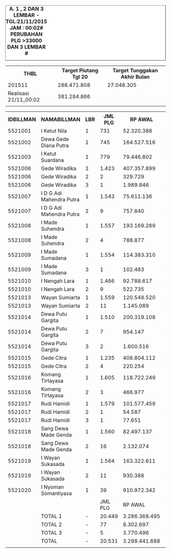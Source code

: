 <HTML>
<HEAD>
<META HTTP-EQUIV="Content-Type" CONTENT="text/html;charset=windows-1252">
<TITLE>MONITOR LEMBAR BILLMAN NOPEMBER 2015 - RAYON KLUNGKUNG</TITLE> 


</HEAD>
<BODY>
<TABLE BORDER=1 BGCOLOR=#ffffff CELLSPACING=0><FONT FACE="Segoe UI" COLOR=#000000><CAPTION><B>A. 1 , 2 DAN 3 LEMBAR  - TGL:21/11/2015 JAM : 00:02# PERUBAHAN PLG >33000 DAN 3 LEMBAR #</B></CAPTION></FONT>

<table><tbody><tr><th>THBL</th><th>Target Piutang Tgl 20</th><th>Target Tunggakan Akhir Bulan</th></tr><tr><td>201511</td><td>288.471.808</td><td>27.048.305</td></tr><tr><td>Realisasi 21/11_00:02</td><td>381.284.866</td><td> </td></tr><tr><td> </td><td> </td><td> </td></tr></tbody></table>
		


<table><tbody><tr><th>IDBILLMAN</th><th>NAMABILLMAN</th><th>LBR</th><th> JML PLG </th><th> RP AWAL </th><th>TGL AKHIR</th><th>LBR</th><th> AKHIR PLG </th><th> AKHIR RP </th><th> - </th><th>LNS PLG</th><th>LNS RP</th><th>% LBR</th><th>% RP</th><th> - </th><th>TGL</th><th>LBR</th><th> PLG </th><th> RP </th><th> - </th><th>LNS PLG</th><th>LNS RP</th><th>% LBR</th><th>% RP</th><th> - </th><th>TGL</th><th>LBR</th><th> PLG </th><th> RP </th><th> - </th><th>LNS PLG</th><th>LNS RP</th><th>% LBR</th><th>% RP</th><th> - </th><th>TGL</th><th>LBR</th><th> PLG </th><th> RP </th><th> - </th><th>LNS PLG</th><th>LNS RP</th><th>% LBR</th><th>% RP</th><th> - </th><th> TGL</th><th>L</th><th> PLG </th><th> RP </th><th>SEGEL</th><th>DTNG</th><th>% LBR</th><th>% RP</th></tr><tr><td>5521001</td><td>I Ketut Nila</td><td>1</td><td> 731 </td><td> 52.320.388 </td><td>21/11_00:02</td><td>1</td><td>144</td><td> 5.715.587 </td><td> - </td><td> 1 </td><td> 9.721 </td><td>-80,30%</td><td>-89,08%</td><td> - </td><td>20/11_17:48</td><td>1</td><td>145</td><td> 5.725.308 </td><td> - </td><td> 5 </td><td> 90.171 </td><td>-80,16%</td><td>-89,06%</td><td> - </td><td>20/11_13:50</td><td>1</td><td>150</td><td> 5.815.479 </td><td> - </td><td> 31 </td><td> 2.888.040 </td><td>-79,48%</td><td>-88,88%</td><td> - </td><td>20/11_06:45</td><td>1</td><td> 181 </td><td> 8.703.519 </td><td> - </td><td> 30 </td><td> 5.296.029 </td><td>-75,24%</td><td>-83,36%</td><td> - </td><td>19/11_19:20</td><td>1</td><td> 211 </td><td> 13.999.548 </td><td> </td><td> </td><td>-71,14%</td><td>-73,24%</td></tr><tr><td>5521002</td><td>Dewa Gede Diana Putra</td><td>1</td><td> 745 </td><td> 164.527.516 </td><td>21/11_00:02</td><td>1</td><td>261</td><td> 40.344.153 </td><td> - </td><td> 5 </td><td> 334.994 </td><td>-64,97%</td><td>-75,48%</td><td> - </td><td>20/11_17:48</td><td>1</td><td>266</td><td> 40.679.147 </td><td> - </td><td> 8 </td><td> 30.671.813 </td><td>-64,30%</td><td>-75,28%</td><td> - </td><td>20/11_13:50</td><td>1</td><td>274</td><td> 71.350.960 </td><td> - </td><td> 48 </td><td> 20.930.090 </td><td>-63,22%</td><td>-56,63%</td><td> - </td><td>20/11_06:45</td><td>1</td><td> 322 </td><td> 92.281.050 </td><td> - </td><td> 2 </td><td> 4.696.076 </td><td>-56,78%</td><td>-43,91%</td><td> - </td><td>19/11_19:20</td><td>1</td><td> 324 </td><td> 96.977.126 </td><td> </td><td> </td><td>-56,51%</td><td>-41,06%</td></tr><tr><td>5521003</td><td>I Ketut Suardana</td><td>1</td><td> 779 </td><td> 79.446.802 </td><td>21/11_00:02</td><td>1</td><td>96</td><td> 6.725.679 </td><td> - </td><td> - </td><td> - </td><td>-87,68%</td><td>-91,53%</td><td> - </td><td>20/11_17:48</td><td>1</td><td>96</td><td> 6.725.679 </td><td> - </td><td> 2 </td><td> 3.107.561 </td><td>-87,68%</td><td>-91,53%</td><td> - </td><td>20/11_13:50</td><td>1</td><td>98</td><td> 9.833.240 </td><td> - </td><td> 29 </td><td> 3.906.968 </td><td>-87,42%</td><td>-87,62%</td><td> - </td><td>20/11_06:45</td><td>1</td><td> 127 </td><td> 13.740.208 </td><td> - </td><td> - </td><td> - </td><td>-83,70%</td><td>-82,71%</td><td> - </td><td>19/11_19:20</td><td>1</td><td> 127 </td><td> 13.740.208 </td><td> </td><td> </td><td>-83,70%</td><td>-82,71%</td></tr><tr><td>5521006</td><td>Gede Wiradika</td><td>1</td><td> 1.423 </td><td> 407.357.899 </td><td>21/11_00:02</td><td>1</td><td>181</td><td> 40.432.140 </td><td> - </td><td> 36 </td><td> 3.441.503 </td><td>-87,28%</td><td>-90,07%</td><td> - </td><td>20/11_17:48</td><td>1</td><td>217</td><td> 43.873.643 </td><td> - </td><td> 11 </td><td> 3.186.929 </td><td>-84,75%</td><td>-89,23%</td><td> - </td><td>20/11_13:50</td><td>1</td><td>228</td><td> 47.060.572 </td><td> - </td><td> 146 </td><td> 78.331.826 </td><td>-83,98%</td><td>-88,45%</td><td> - </td><td>20/11_06:45</td><td>1</td><td> 374 </td><td> 125.392.398 </td><td> - </td><td> 13 </td><td> 1.149.367 </td><td>-73,72%</td><td>-69,22%</td><td> - </td><td>19/11_19:20</td><td>1</td><td> 387 </td><td> 126.541.765 </td><td> </td><td> </td><td>-72,80%</td><td>-68,94%</td></tr><tr><td>5521006</td><td>Gede Wiradika</td><td>2</td><td> 2 </td><td> 329.729 </td><td>21/11_00:02</td><td>2</td><td>2</td><td> 329.729 </td><td> - </td><td> - </td><td> - </td><td>0,00%</td><td>0,00%</td><td> - </td><td>20/11_17:48</td><td>2</td><td>2</td><td> 329.729 </td><td> - </td><td> - </td><td> - </td><td>0,00%</td><td>0,00%</td><td> - </td><td>20/11_13:50</td><td>2</td><td>2</td><td> 329.729 </td><td> - </td><td> - </td><td> - </td><td>0,00%</td><td>0,00%</td><td> - </td><td>20/11_06:45</td><td>2</td><td> 2 </td><td> 329.729 </td><td> - </td><td> - </td><td> - </td><td>0,00%</td><td>0,00%</td><td> - </td><td>19/11_19:20</td><td>2</td><td> 2 </td><td> 329.729 </td><td> </td><td> </td><td>0,00%</td><td>0,00%</td></tr><tr><td>5521006</td><td>Gede Wiradika</td><td>3</td><td> 1 </td><td> 1.989.846 </td><td>21/11_00:02</td><td>3</td><td>1</td><td> 1.989.846 </td><td> - </td><td> - </td><td> - </td><td>0,00%</td><td>0,00%</td><td> - </td><td>20/11_17:48</td><td>3</td><td>1</td><td> 1.989.846 </td><td> - </td><td> - </td><td> - </td><td>0,00%</td><td>0,00%</td><td> - </td><td>20/11_13:50</td><td>3</td><td>1</td><td> 1.989.846 </td><td> - </td><td> - </td><td> - </td><td>0,00%</td><td>0,00%</td><td> - </td><td>20/11_06:45</td><td>3</td><td> 1 </td><td> 1.989.846 </td><td> - </td><td> - </td><td> - </td><td>0,00%</td><td>0,00%</td><td> - </td><td>19/11_19:20</td><td>3</td><td> 1 </td><td> 1.989.846 </td><td> </td><td> </td><td>0,00%</td><td>0,00%</td></tr><tr><td>5521007</td><td>I D G Adi Mahendra Putra</td><td>1</td><td> 1.543 </td><td> 75.611.136 </td><td>21/11_00:02</td><td>1</td><td>359</td><td> 17.040.189 </td><td> - </td><td> 5 </td><td> 221.711 </td><td>-76,73%</td><td>-77,46%</td><td> - </td><td>20/11_17:48</td><td>1</td><td>364</td><td> 17.261.900 </td><td> - </td><td> 23 </td><td> 1.590.057 </td><td>-76,41%</td><td>-77,17%</td><td> - </td><td>20/11_13:50</td><td>1</td><td>387</td><td> 18.851.957 </td><td> - </td><td> 109 </td><td> 5.824.999 </td><td>-74,92%</td><td>-75,07%</td><td> - </td><td>20/11_06:45</td><td>1</td><td> 496 </td><td> 24.676.956 </td><td> - </td><td> 2 </td><td> 156.096 </td><td>-67,85%</td><td>-67,36%</td><td> - </td><td>19/11_19:20</td><td>1</td><td> 498 </td><td> 24.833.052 </td><td> </td><td> </td><td>-67,73%</td><td>-67,16%</td></tr><tr><td>5521007</td><td>I D G Adi Mahendra Putra</td><td>2</td><td> 9 </td><td> 757.840 </td><td>21/11_00:02</td><td>2</td><td>1</td><td> 46.260 </td><td> - </td><td> - </td><td> - </td><td>-88,89%</td><td>-93,90%</td><td> - </td><td>20/11_17:48</td><td>2</td><td>1</td><td> 46.260 </td><td> - </td><td> - </td><td> - </td><td>-88,89%</td><td>-93,90%</td><td> - </td><td>20/11_13:50</td><td>2</td><td>1</td><td> 46.260 </td><td> - </td><td> 2 </td><td> 123.741 </td><td>-88,89%</td><td>-93,90%</td><td> - </td><td>20/11_06:45</td><td>2</td><td> 3 </td><td> 170.001 </td><td> - </td><td> - </td><td> - </td><td>-66,67%</td><td>-77,57%</td><td> - </td><td>19/11_19:20</td><td>2</td><td> 3 </td><td> 170.001 </td><td> </td><td> </td><td>-66,67%</td><td>-77,57%</td></tr><tr><td>5521008</td><td>I Made Suhendra</td><td>1</td><td> 1.557 </td><td> 193.169.289 </td><td>21/11_00:02</td><td>1</td><td>180</td><td> 19.837.186 </td><td> - </td><td> 8 </td><td> 1.563.873 </td><td>-88,44%</td><td>-89,73%</td><td> - </td><td>20/11_17:48</td><td>1</td><td>188</td><td> 21.401.059 </td><td> - </td><td> 15 </td><td> 2.881.885 </td><td>-87,93%</td><td>-88,92%</td><td> - </td><td>20/11_13:50</td><td>1</td><td>203</td><td> 24.282.944 </td><td> - </td><td> 203 </td><td> 27.970.494 </td><td>-86,96%</td><td>-87,43%</td><td> - </td><td>20/11_06:45</td><td>1</td><td> 406 </td><td> 52.253.438 </td><td> - </td><td> 3 </td><td> 770.828 </td><td>-73,92%</td><td>-72,95%</td><td> - </td><td>19/11_19:20</td><td>1</td><td> 409 </td><td> 53.024.266 </td><td> </td><td> </td><td>-73,73%</td><td>-72,55%</td></tr><tr><td>5521008</td><td>I Made Suhendra</td><td>2</td><td> 4 </td><td> 788.877 </td><td>21/11_00:02</td><td>2</td><td>3</td><td> 660.929 </td><td> - </td><td> - </td><td> - </td><td>-25,00%</td><td>-16,22%</td><td> - </td><td>20/11_17:48</td><td>2</td><td>3</td><td> 660.929 </td><td> - </td><td> - </td><td> - </td><td>-25,00%</td><td>-16,22%</td><td> - </td><td>20/11_13:50</td><td>2</td><td>3</td><td> 660.929 </td><td> - </td><td> 1 </td><td> 127.948 </td><td>-25,00%</td><td>-16,22%</td><td> - </td><td>20/11_06:45</td><td>2</td><td> 4 </td><td> 788.877 </td><td> - </td><td> - </td><td> - </td><td>0,00%</td><td>0,00%</td><td> - </td><td>19/11_19:20</td><td>2</td><td> 4 </td><td> 788.877 </td><td> </td><td> </td><td>0,00%</td><td>0,00%</td></tr><tr><td>5521009</td><td>I Made Sumadana</td><td>1</td><td> 1.554 </td><td> 114.383.310 </td><td>21/11_00:02</td><td>1</td><td>279</td><td> 23.150.690 </td><td> - </td><td> 7 </td><td> 755.268 </td><td>-82,05%</td><td>-79,76%</td><td> - </td><td>20/11_17:48</td><td>1</td><td>286</td><td> 23.905.958 </td><td> - </td><td> 16 </td><td> 2.318.835 </td><td>-81,60%</td><td>-79,10%</td><td> - </td><td>20/11_13:50</td><td>1</td><td>302</td><td> 26.224.793 </td><td> - </td><td> 101 </td><td> 8.232.488 </td><td>-80,57%</td><td>-77,07%</td><td> - </td><td>20/11_06:45</td><td>1</td><td> 403 </td><td> 34.457.281 </td><td> - </td><td> 5 </td><td> 328.726 </td><td>-74,07%</td><td>-69,88%</td><td> - </td><td>19/11_19:20</td><td>1</td><td> 408 </td><td> 34.786.007 </td><td> </td><td> </td><td>-73,75%</td><td>-69,59%</td></tr><tr><td>5521009</td><td>I Made Sumadana</td><td>3</td><td> 1 </td><td> 102.483 </td><td>21/11_00:02</td><td>3</td><td>1</td><td> 102.483 </td><td> - </td><td> - </td><td> - </td><td>0,00%</td><td>0,00%</td><td> - </td><td>20/11_17:48</td><td>3</td><td>1</td><td> 102.483 </td><td> - </td><td> - </td><td> - </td><td>0,00%</td><td>0,00%</td><td> - </td><td>20/11_13:50</td><td>3</td><td>1</td><td> 102.483 </td><td> - </td><td> - </td><td> - </td><td>0,00%</td><td>0,00%</td><td> - </td><td>20/11_06:45</td><td>3</td><td> 1 </td><td> 102.483 </td><td> - </td><td> - </td><td> - </td><td>0,00%</td><td>0,00%</td><td> - </td><td>19/11_19:20</td><td>3</td><td> 1 </td><td> 102.483 </td><td> </td><td> </td><td>0,00%</td><td>0,00%</td></tr><tr><td>5521010</td><td>I Nengah Lara</td><td>1</td><td> 1.466 </td><td> 92.788.617 </td><td>21/11_00:02</td><td>1</td><td>156</td><td> 11.606.873 </td><td> - </td><td> 31 </td><td> 2.074.247 </td><td>-89,36%</td><td>-87,49%</td><td> - </td><td>20/11_17:48</td><td>1</td><td>187</td><td> 13.681.120 </td><td> - </td><td> 29 </td><td> 1.856.315 </td><td>-87,24%</td><td>-85,26%</td><td> - </td><td>20/11_13:50</td><td>1</td><td>216</td><td> 15.537.435 </td><td> - </td><td> 113 </td><td> 8.782.245 </td><td>-85,27%</td><td>-83,26%</td><td> - </td><td>20/11_06:45</td><td>1</td><td> 329 </td><td> 24.319.680 </td><td> - </td><td> 2 </td><td> 42.933 </td><td>-77,56%</td><td>-73,79%</td><td> - </td><td>19/11_19:20</td><td>1</td><td> 331 </td><td> 24.362.613 </td><td> </td><td> </td><td>-77,42%</td><td>-73,74%</td></tr><tr><td>5521010</td><td>I Nengah Lara</td><td>2</td><td> 9 </td><td> 522.735 </td><td>21/11_00:02</td><td>2</td><td>6</td><td> 326.474 </td><td> - </td><td> - </td><td> - </td><td>-33,33%</td><td>-37,55%</td><td> - </td><td>20/11_17:48</td><td>2</td><td>6</td><td> 326.474 </td><td> - </td><td> - </td><td> - </td><td>-33,33%</td><td>-37,55%</td><td> - </td><td>20/11_13:50</td><td>2</td><td>6</td><td> 326.474 </td><td> - </td><td> 1 </td><td> 25.255 </td><td>-33,33%</td><td>-37,55%</td><td> - </td><td>20/11_06:45</td><td>2</td><td> 7 </td><td> 351.729 </td><td> - </td><td> - </td><td> - </td><td>-22,22%</td><td>-32,71%</td><td> - </td><td>19/11_19:20</td><td>2</td><td> 7 </td><td> 351.729 </td><td> </td><td> </td><td>-22,22%</td><td>-32,71%</td></tr><tr><td>5521013</td><td>Wayan Sumiarta</td><td>1</td><td> 1.559 </td><td> 120.548.520 </td><td>21/11_00:02</td><td>1</td><td>385</td><td> 30.916.023 </td><td> - </td><td> 18 </td><td> 1.165.053 </td><td>-75,30%</td><td>-74,35%</td><td> - </td><td>20/11_17:48</td><td>1</td><td>403</td><td> 32.081.076 </td><td> - </td><td> 45 </td><td> 4.360.918 </td><td>-74,15%</td><td>-73,39%</td><td> - </td><td>20/11_13:50</td><td>1</td><td>448</td><td> 36.441.994 </td><td> - </td><td> 115 </td><td> 8.656.398 </td><td>-71,26%</td><td>-69,77%</td><td> - </td><td>20/11_06:45</td><td>1</td><td> 563 </td><td> 45.098.392 </td><td> - </td><td> 5 </td><td> 276.635 </td><td>-63,89%</td><td>-62,59%</td><td> - </td><td>19/11_19:20</td><td>1</td><td> 568 </td><td> 45.375.027 </td><td> </td><td> </td><td>-63,57%</td><td>-62,36%</td></tr><tr><td>5521013</td><td>Wayan Sumiarta</td><td>2</td><td> 11 </td><td> 1.145.089 </td><td>21/11_00:02</td><td>2</td><td>8</td><td> 802.466 </td><td> - </td><td> - </td><td> - </td><td>-27,27%</td><td>-29,92%</td><td> - </td><td>20/11_17:48</td><td>2</td><td>8</td><td> 802.466 </td><td> - </td><td> 1 </td><td> 127.353 </td><td>-27,27%</td><td>-29,92%</td><td> - </td><td>20/11_13:50</td><td>2</td><td>9</td><td> 929.819 </td><td> - </td><td> 1 </td><td> 85.602 </td><td>-18,18%</td><td>-18,80%</td><td> - </td><td>20/11_06:45</td><td>2</td><td> 10 </td><td> 1.015.421 </td><td> - </td><td> - </td><td> - </td><td>-9,09%</td><td>-11,32%</td><td> - </td><td>19/11_19:20</td><td>2</td><td> 10 </td><td> 1.015.421 </td><td> </td><td> </td><td>-9,09%</td><td>-11,32%</td></tr><tr><td>5521014</td><td>Dewa Putu Gargita</td><td>1</td><td> 1.510 </td><td> 200.319.108 </td><td>21/11_00:02</td><td>1</td><td>233</td><td> 30.521.941 </td><td> - </td><td> 36 </td><td> 2.674.498 </td><td>-84,57%</td><td>-84,76%</td><td> - </td><td>20/11_17:48</td><td>1</td><td>269</td><td> 33.196.439 </td><td> - </td><td> 63 </td><td> 5.802.980 </td><td>-82,19%</td><td>-83,43%</td><td> - </td><td>20/11_13:50</td><td>1</td><td>332</td><td> 38.999.419 </td><td> - </td><td> 107 </td><td> 19.432.343 </td><td>-78,01%</td><td>-80,53%</td><td> - </td><td>20/11_06:45</td><td>1</td><td> 439 </td><td> 58.431.762 </td><td> - </td><td> 1 </td><td> 71.566 </td><td>-70,93%</td><td>-70,83%</td><td> - </td><td>19/11_19:20</td><td>1</td><td> 440 </td><td> 58.503.328 </td><td> </td><td> </td><td>-70,86%</td><td>-70,79%</td></tr><tr><td>5521014</td><td>Dewa Putu Gargita</td><td>2</td><td> 7 </td><td> 954.147 </td><td>21/11_00:02</td><td>2</td><td>6</td><td> 754.453 </td><td> - </td><td> - </td><td> - </td><td>-14,29%</td><td>-20,93%</td><td> - </td><td>20/11_17:48</td><td>2</td><td>6</td><td> 754.453 </td><td> - </td><td> - </td><td> - </td><td>-14,29%</td><td>-20,93%</td><td> - </td><td>20/11_13:50</td><td>2</td><td>6</td><td> 754.453 </td><td> - </td><td> 1 </td><td> 199.694 </td><td>-14,29%</td><td>-20,93%</td><td> - </td><td>20/11_06:45</td><td>2</td><td> 7 </td><td> 954.147 </td><td> - </td><td> - </td><td> - </td><td>0,00%</td><td>0,00%</td><td> - </td><td>19/11_19:20</td><td>2</td><td> 7 </td><td> 954.147 </td><td> </td><td> </td><td>0,00%</td><td>0,00%</td></tr><tr><td>5521014</td><td>Dewa Putu Gargita</td><td>3</td><td> 2 </td><td> 1.600.516 </td><td>21/11_00:02</td><td>3</td><td>1</td><td> 31.707 </td><td> - </td><td> - </td><td> - </td><td>-50,00%</td><td>-98,02%</td><td> - </td><td>20/11_17:48</td><td>3</td><td>1</td><td> 31.707 </td><td> - </td><td> - </td><td> 75.891 </td><td>-50,00%</td><td>-98,02%</td><td> - </td><td>20/11_13:50</td><td>3</td><td>1</td><td> 107.598 </td><td> - </td><td> 1 </td><td> 1.492.918 </td><td>-50,00%</td><td>-93,28%</td><td> - </td><td>20/11_06:45</td><td>3</td><td> 2 </td><td> 1.600.516 </td><td> - </td><td> - </td><td> - </td><td>0,00%</td><td>0,00%</td><td> - </td><td>19/11_19:20</td><td>3</td><td> 2 </td><td> 1.600.516 </td><td> </td><td> </td><td>0,00%</td><td>0,00%</td></tr><tr><td>5521015</td><td>Gede Citra</td><td>1</td><td> 1.235 </td><td> 408.804.112 </td><td>21/11_00:02</td><td>1</td><td>170</td><td> 17.402.595 </td><td> - </td><td> 2 </td><td> 6.340.271 </td><td>-86,23%</td><td>-95,74%</td><td> - </td><td>20/11_17:48</td><td>1</td><td>172</td><td> 23.742.866 </td><td> - </td><td> 25 </td><td> 7.342.797 </td><td>-86,07%</td><td>-94,19%</td><td> - </td><td>20/11_13:50</td><td>1</td><td>197</td><td> 31.085.663 </td><td> - </td><td> 110 </td><td> 75.980.131 </td><td>-84,05%</td><td>-92,40%</td><td> - </td><td>20/11_06:45</td><td>1</td><td> 307 </td><td> 107.065.794 </td><td> - </td><td> 1 </td><td> 878.776 </td><td>-75,14%</td><td>-73,81%</td><td> - </td><td>19/11_19:20</td><td>1</td><td> 308 </td><td> 107.944.570 </td><td> </td><td> </td><td>-75,06%</td><td>-73,60%</td></tr><tr><td>5521015</td><td>Gede Citra</td><td>2</td><td> 4 </td><td> 220.254 </td><td>21/11_00:02</td><td>2</td><td>3</td><td> 102.158 </td><td> - </td><td> - </td><td> - </td><td>-25,00%</td><td>-53,62%</td><td> - </td><td>20/11_17:48</td><td>2</td><td>3</td><td> 102.158 </td><td> - </td><td> - </td><td> - </td><td>-25,00%</td><td>-53,62%</td><td> - </td><td>20/11_13:50</td><td>2</td><td>3</td><td> 102.158 </td><td> - </td><td> - </td><td> - </td><td>-25,00%</td><td>-53,62%</td><td> - </td><td>20/11_06:45</td><td>2</td><td> 3 </td><td> 102.158 </td><td> - </td><td> - </td><td> - </td><td>-25,00%</td><td>-53,62%</td><td> - </td><td>19/11_19:20</td><td>2</td><td> 3 </td><td> 102.158 </td><td> </td><td>2</td><td>-25,00%</td><td>-53,62%</td></tr><tr><td>5521016</td><td>Komang Tirtayasa</td><td>1</td><td> 1.605 </td><td> 118.722.249 </td><td>21/11_00:02</td><td>1</td><td>356</td><td> 27.380.877 </td><td> - </td><td> 10 </td><td> 508.366 </td><td>-77,82%</td><td>-76,94%</td><td> - </td><td>20/11_17:48</td><td>1</td><td>366</td><td> 27.889.243 </td><td> - </td><td> 17 </td><td> 1.518.598 </td><td>-77,20%</td><td>-76,51%</td><td> - </td><td>20/11_13:50</td><td>1</td><td>383</td><td> 29.407.841 </td><td> - </td><td> 206 </td><td> 15.331.583 </td><td>-76,14%</td><td>-75,23%</td><td> - </td><td>20/11_06:45</td><td>1</td><td> 589 </td><td> 44.739.424 </td><td> - </td><td> 3 </td><td> 270.034 </td><td>-63,30%</td><td>-62,32%</td><td> - </td><td>19/11_19:20</td><td>1</td><td> 592 </td><td> 45.009.458 </td><td> </td><td> </td><td>-63,12%</td><td>-62,09%</td></tr><tr><td>5521016</td><td>Komang Tirtayasa</td><td>2</td><td> 3 </td><td> 466.977 </td><td>21/11_00:02</td><td>2</td><td>1</td><td> 61.308 </td><td> - </td><td> - </td><td> - </td><td>-66,67%</td><td>-86,87%</td><td> - </td><td>20/11_17:48</td><td>2</td><td>1</td><td> 61.308 </td><td> - </td><td> - </td><td> - </td><td>-66,67%</td><td>-86,87%</td><td> - </td><td>20/11_13:50</td><td>2</td><td>1</td><td> 61.308 </td><td> - </td><td> 1 </td><td> 131.301 </td><td>-66,67%</td><td>-86,87%</td><td> - </td><td>20/11_06:45</td><td>2</td><td> 2 </td><td> 192.609 </td><td> - </td><td> - </td><td> - </td><td>-33,33%</td><td>-58,75%</td><td> - </td><td>19/11_19:20</td><td>2</td><td> 2 </td><td> 192.609 </td><td> </td><td> </td><td>-33,33%</td><td>-58,75%</td></tr><tr><td>5521017</td><td>Rudi Hamidi</td><td>1</td><td> 1.579 </td><td> 101.577.459 </td><td>21/11_00:02</td><td>1</td><td>133</td><td> 9.698.138 </td><td> - </td><td> 3 </td><td> 60.233 </td><td>-91,58%</td><td>-90,45%</td><td> - </td><td>20/11_17:48</td><td>1</td><td>136</td><td> 9.758.371 </td><td> - </td><td> 14 </td><td> 908.655 </td><td>-91,39%</td><td>-90,39%</td><td> - </td><td>20/11_13:50</td><td>1</td><td>150</td><td> 10.667.026 </td><td> - </td><td> 142 </td><td> 13.789.637 </td><td>-90,50%</td><td>-89,50%</td><td> - </td><td>20/11_06:45</td><td>1</td><td> 292 </td><td> 24.456.663 </td><td> - </td><td> 2 </td><td> 52.338 </td><td>-81,51%</td><td>-75,92%</td><td> - </td><td>19/11_19:20</td><td>1</td><td> 294 </td><td> 24.509.001 </td><td> </td><td> </td><td>-81,38%</td><td>-75,87%</td></tr><tr><td>5521017</td><td>Rudi Hamidi</td><td>2</td><td> 1 </td><td> 54.587 </td><td>21/11_00:02</td><td>2</td><td>1</td><td> 54.587 </td><td> - </td><td> - </td><td> - </td><td>0,00%</td><td>0,00%</td><td> - </td><td>20/11_17:48</td><td>2</td><td>1</td><td> 54.587 </td><td> - </td><td> - </td><td> - </td><td>0,00%</td><td>0,00%</td><td> - </td><td>20/11_13:50</td><td>2</td><td>1</td><td> 54.587 </td><td> - </td><td> - </td><td> - </td><td>0,00%</td><td>0,00%</td><td> - </td><td>20/11_06:45</td><td>2</td><td> 1 </td><td> 54.587 </td><td> - </td><td> - </td><td> - </td><td>0,00%</td><td>0,00%</td><td> - </td><td>19/11_19:20</td><td>2</td><td> 1 </td><td> 54.587 </td><td> </td><td> </td><td>0,00%</td><td>0,00%</td></tr><tr><td>5521017</td><td>Rudi Hamidi</td><td>3</td><td> 1 </td><td> 77.651 </td><td>21/11_00:02</td><td>3</td><td>1</td><td> 31.335 </td><td> - </td><td> - </td><td> - </td><td>0,00%</td><td>-59,65%</td><td> - </td><td>20/11_17:48</td><td>3</td><td>1</td><td> 31.335 </td><td> - </td><td> - </td><td> 46.316 </td><td>0,00%</td><td>-59,65%</td><td> - </td><td>20/11_13:50</td><td>3</td><td>1</td><td> 77.651 </td><td> - </td><td> - </td><td> - </td><td>0,00%</td><td>0,00%</td><td> - </td><td>20/11_06:45</td><td>3</td><td> 1 </td><td> 77.651 </td><td> - </td><td> - </td><td> - </td><td>0,00%</td><td>0,00%</td><td> - </td><td>19/11_19:20</td><td>3</td><td> 1 </td><td> 77.651 </td><td> </td><td> </td><td>0,00%</td><td>0,00%</td></tr><tr><td>5521018</td><td>Sang Dewa Made Genda</td><td>1</td><td> 1.560 </td><td> 82.497.137 </td><td>21/11_00:02</td><td>1</td><td>319</td><td> 17.443.217 </td><td> - </td><td> 18 </td><td> 4.270.000 </td><td>-79,55%</td><td>-78,86%</td><td> - </td><td>20/11_17:48</td><td>1</td><td>337</td><td> 21.713.217 </td><td> - </td><td> 149 </td><td> 6.385.398 </td><td>-78,40%</td><td>-73,68%</td><td> - </td><td>20/11_13:50</td><td>1</td><td>486</td><td> 28.098.615 </td><td> - </td><td> 85 </td><td> 5.480.555 </td><td>-68,85%</td><td>-65,94%</td><td> - </td><td>20/11_06:45</td><td>1</td><td> 571 </td><td> 33.579.170 </td><td> - </td><td> 2 </td><td> 60.110 </td><td>-63,40%</td><td>-59,30%</td><td> - </td><td>19/11_19:20</td><td>1</td><td> 573 </td><td> 33.639.280 </td><td> </td><td> </td><td>-63,27%</td><td>-59,22%</td></tr><tr><td>5521018</td><td>Sang Dewa Made Genda</td><td>2</td><td> 16 </td><td> 2.132.074 </td><td>21/11_00:02</td><td>2</td><td>11</td><td> 1.545.814 </td><td> - </td><td> - </td><td> - </td><td>-31,25%</td><td>-27,50%</td><td> - </td><td>20/11_17:48</td><td>2</td><td>11</td><td> 1.545.814 </td><td> - </td><td> 2 </td><td> 372.008 </td><td>-31,25%</td><td>-27,50%</td><td> - </td><td>20/11_13:50</td><td>2</td><td>13</td><td> 1.917.822 </td><td> - </td><td> 3 </td><td> 214.252 </td><td>-18,75%</td><td>-10,05%</td><td> - </td><td>20/11_06:45</td><td>2</td><td> 16 </td><td> 2.132.074 </td><td> - </td><td> - </td><td> - </td><td>0,00%</td><td>0,00%</td><td> - </td><td>19/11_19:20</td><td>2</td><td> 16 </td><td> 2.132.074 </td><td> </td><td> </td><td>0,00%</td><td>0,00%</td></tr><tr><td>5521019</td><td>I Wayan Sukasada</td><td>1</td><td> 1.564 </td><td> 163.322.611 </td><td>21/11_00:02</td><td>1</td><td>234</td><td> 23.585.414 </td><td> - </td><td> 28 </td><td> 4.317.853 </td><td>-85,04%</td><td>-85,56%</td><td> - </td><td>20/11_17:48</td><td>1</td><td>262</td><td> 27.903.267 </td><td> - </td><td> 35 </td><td> 5.550.117 </td><td>-83,25%</td><td>-82,92%</td><td> - </td><td>20/11_13:50</td><td>1</td><td>297</td><td> 33.453.384 </td><td> - </td><td> 207 </td><td> 17.432.698 </td><td>-81,01%</td><td>-79,52%</td><td> - </td><td>20/11_06:45</td><td>1</td><td> 504 </td><td> 50.886.082 </td><td> - </td><td> 4 </td><td> 328.566 </td><td>-67,77%</td><td>-68,84%</td><td> - </td><td>19/11_19:20</td><td>1</td><td> 508 </td><td> 51.214.648 </td><td> </td><td> </td><td>-67,52%</td><td>-68,64%</td></tr><tr><td>5521019</td><td>I Wayan Sukasada</td><td>2</td><td> 11 </td><td> 930.388 </td><td>21/11_00:02</td><td>2</td><td>6</td><td> 533.566 </td><td> - </td><td> - </td><td> - </td><td>-45,45%</td><td>-42,65%</td><td> - </td><td>20/11_17:48</td><td>2</td><td>6</td><td> 533.566 </td><td> - </td><td> - </td><td> - </td><td>-45,45%</td><td>-42,65%</td><td> - </td><td>20/11_13:50</td><td>2</td><td>6</td><td> 533.566 </td><td> - </td><td> 2 </td><td> 87.360 </td><td>-45,45%</td><td>-42,65%</td><td> - </td><td>20/11_06:45</td><td>2</td><td> 8 </td><td> 620.926 </td><td> - </td><td> - </td><td> - </td><td>-27,27%</td><td>-33,26%</td><td> - </td><td>19/11_19:20</td><td>2</td><td> 8 </td><td> 620.926 </td><td> </td><td> </td><td>-27,27%</td><td>-33,26%</td></tr><tr><td>5521020</td><td>I Nyoman Somantiyasa</td><td>1</td><td> 39 </td><td> 910.972.342 </td><td>21/11_00:02</td><td>1</td><td>2</td><td> 52.111.049 </td><td> - </td><td> 1 </td><td> 4.210.872 </td><td>-94,87%</td><td>-94,28%</td><td> - </td><td>20/11_17:48</td><td>1</td><td>3</td><td> 56.321.921 </td><td> - </td><td> 2 </td><td> 13.358.586 </td><td>-92,31%</td><td>-93,82%</td><td> - </td><td>20/11_13:50</td><td>1</td><td>5</td><td> 69.680.507 </td><td> - </td><td> 2 </td><td> 26.065.278 </td><td>-87,18%</td><td>-92,35%</td><td> - </td><td>20/11_06:45</td><td>1</td><td> 7 </td><td> 95.745.785 </td><td> - </td><td> 1 </td><td> 22.824.997 </td><td>-82,05%</td><td>-89,49%</td><td> - </td><td>19/11_19:20</td><td>1</td><td> 8 </td><td> 118.570.782 </td><td> </td><td> </td><td>-79,49%</td><td>-86,98%</td></tr><tr><td> </td><td> </td><td> </td><td> JML PLG </td><td> RP AWAL </td><td>TGL AKHIR</td><td>-</td><td> SISA PLG </td><td> SISA RP </td><td> </td><td>LNS PLG</td><td>LNS RP</td><td>% LBR</td><td>% RP</td><td> </td><td>TGL</td><td>LBR</td><td> PLG </td><td> RP </td><td> </td><td>LNS PLG</td><td>LNS RP</td><td>% LBR</td><td>% RP</td><td> </td><td>TGL</td><td>-</td><td> PLG </td><td> RP </td><td> </td><td>LNS PLG</td><td>LNS RP</td><td>% LBR</td><td>% RP</td><td> </td><td>TGL</td><td>L</td><td> PLG </td><td> RP </td><td> </td><td>LNS PLG</td><td>LNS RP</td><td>% LBR</td><td>% RP</td><td> </td><td> TGL</td><td>L</td><td> PLG </td><td> RP </td><td>SEGEL</td><td>DTNG</td><td>% LBR</td><td>% RP</td></tr><tr><td> </td><td> TOTAL 1 </td><td> - </td><td> 20.449 </td><td> 3.286.368.495 </td><td>21/11_00:02</td><td>1</td><td> 3.488 </td><td> 373.911.751 </td><td> </td><td> 209 </td><td> 31.948.463 </td><td>-82,94%</td><td>-88,62%</td><td> </td><td>20/11_17:48</td><td>1</td><td> 3.697 </td><td> 405.860.214 </td><td> </td><td> 459 </td><td> 90.931.615 </td><td>-81,92%</td><td>-87,65%</td><td> </td><td>20/11_13:50</td><td>1</td><td> 4.156 </td><td> 496.791.829 </td><td> </td><td> 1.754 </td><td> 339.035.773 </td><td>-79,68%</td><td>-84,88%</td><td> </td><td>20/11_06:45</td><td>1</td><td> 5.910 </td><td> 835.827.602 </td><td> </td><td> 76 </td><td> 37.203.077 </td><td>-71,10%</td><td>-74,57%</td><td> </td><td>19/11_19:20</td><td>1</td><td> 5.986 </td><td> 873.030.679 </td><td> - </td><td> - </td><td>-70,73%</td><td>-73,43%</td></tr><tr><td> </td><td> TOTAL 2 </td><td> - </td><td> 77 </td><td> 8.302.697 </td><td>21/11_00:02</td><td>2</td><td> 48 </td><td> 5.217.744 </td><td> </td><td> - </td><td> - </td><td>-37,66%</td><td>-37,16%</td><td> </td><td>20/11_17:48</td><td>2</td><td> 48 </td><td> 5.217.744 </td><td> </td><td> 3 </td><td> 499.361 </td><td>-37,66%</td><td>-37,16%</td><td> </td><td>20/11_13:50</td><td>2</td><td> 51 </td><td> 5.717.105 </td><td> </td><td> 12 </td><td> 995.153 </td><td>-33,77%</td><td>-31,14%</td><td> </td><td>20/11_06:45</td><td>2</td><td> 63 </td><td> 6.712.258 </td><td> </td><td> - </td><td> - </td><td>-18,18%</td><td>-19,16%</td><td> </td><td>19/11_19:20</td><td>2</td><td> 63 </td><td> 6.712.258 </td><td> - </td><td> 2 </td><td>-18,18%</td><td>-19,16%</td></tr><tr><td> </td><td> TOTAL 3 </td><td> - </td><td> 5 </td><td> 3.770.496 </td><td>21/11_00:02</td><td>3</td><td> 4 </td><td> 2.155.371 </td><td> </td><td> - </td><td> - </td><td>-20,00%</td><td>-42,84%</td><td> </td><td>20/11_17:48</td><td>3</td><td> 4 </td><td> 2.155.371 </td><td> </td><td> - </td><td> 122.207 </td><td>-20,00%</td><td>-42,84%</td><td> </td><td>20/11_13:50</td><td>3</td><td> 4 </td><td> 2.277.578 </td><td> </td><td> 1 </td><td> 1.492.918 </td><td>-20,00%</td><td>-39,59%</td><td> </td><td>20/11_06:45</td><td>3</td><td> 5 </td><td> 3.770.496 </td><td> </td><td> - </td><td> - </td><td>0,00%</td><td>0,00%</td><td> </td><td>19/11_19:20</td><td>3</td><td> 5 </td><td> 3.770.496 </td><td> - </td><td> - </td><td>0,00%</td><td>0,00%</td></tr><tr><td> </td><td> TOTAL </td><td> - </td><td> 20.531 </td><td> 3.298.441.688 </td><td>21/11_00:02</td><td> - </td><td> 3.540 </td><td> 381.284.866 </td><td> - </td><td> 209 </td><td> 31.948.463 </td><td>-82,76%</td><td>-88,44%</td><td> </td><td>20/11_17:48</td><td> - </td><td> 3.749 </td><td> 413.233.329 </td><td> - </td><td> 462 </td><td> 91.553.183 </td><td>-81,74%</td><td>-87,47%</td><td> </td><td>20/11_13:50</td><td> - </td><td> 4.211 </td><td> 504.786.512 </td><td> - </td><td> 1.767 </td><td> 341.523.844 </td><td>-79,49%</td><td>-84,70%</td><td> </td><td>20/11_06:45</td><td> - </td><td> 5.978 </td><td> 846.310.356 </td><td> - </td><td> 76 </td><td> 37.203.077 </td><td>-70,88%</td><td>-74,34%</td><td> </td><td>19/11_19:20</td><td> </td><td> 6.054 </td><td> 883.513.433 </td><td> - </td><td> 2 </td><td>-70,51%</td><td>-73,21%</td></tr><tr><td> </td><td> </td><td> </td><td> </td><td> </td><td> </td><td> </td><td> </td><td> </td><td> </td><td> </td><td> </td><td> </td><td> </td><td> </td><td> </td><td> </td><td> </td><td> </td><td> </td><td> </td><td> </td><td> </td><td> </td><td> </td><td> </td><td> </td><td> </td><td> </td><td> </td><td> </td><td> </td><td> </td><td> </td><td> </td><td> </td><td> </td><td> </td><td> </td><td> </td><td> </td><td> </td><td> </td><td> </td><td> </td><td> </td><td> </td><td> </td><td> </td><td> </td><td> </td><td> </td><td> </td></tr></tbody></table>

<TFOOT></TFOOT>
</TABLE>
</BODY>
</HTML> 
